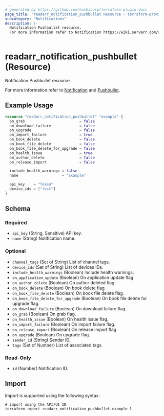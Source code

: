 ```yaml
---
# generated by https://github.com/hashicorp/terraform-plugin-docs
page_title: "readarr_notification_pushbullet Resource - terraform-provider-readarr"
subcategory: "Notifications"
description: |-
  Notification Pushbullet resource.
  For more information refer to Notification https://wiki.servarr.com/readarr/settings#connect and Pushbullet https://wiki.servarr.com/readarr/supported#pushbullet.
---
```


# readarr_notification_pushbullet (Resource)

<!-- subcategory:Notifications -->Notification Pushbullet resource.
For more information refer to [Notification](https://wiki.servarr.com/readarr/settings#connect) and [Pushbullet](https://wiki.servarr.com/readarr/supported#pushbullet).

## Example Usage

```terraform
resource "readarr_notification_pushbullet" "example" {
  on_grab                         = false
  on_download_failure             = false
  on_upgrade                      = false
  on_import_failure               = true
  on_book_delete                  = false
  on_book_file_delete             = false
  on_book_file_delete_for_upgrade = false
  on_health_issue                 = true
  on_author_delete                = false
  on_release_import               = false

  include_health_warnings = false
  name                    = "Example"

  api_key    = "Token"
  device_ids = ["test"]
}
```

<!-- schema generated by tfplugindocs -->
## Schema

### Required

- `api_key` (String, Sensitive) API key.
- `name` (String) Notification name.

### Optional

- `channel_tags` (Set of String) List of channel tags.
- `device_ids` (Set of String) List of devices IDs.
- `include_health_warnings` (Boolean) Include health warnings.
- `on_application_update` (Boolean) On application update flag.
- `on_author_delete` (Boolean) On author deleted flag.
- `on_book_delete` (Boolean) On book delete flag.
- `on_book_file_delete` (Boolean) On book file delete flag.
- `on_book_file_delete_for_upgrade` (Boolean) On book file delete for upgrade flag.
- `on_download_failure` (Boolean) On download failure flag.
- `on_grab` (Boolean) On grab flag.
- `on_health_issue` (Boolean) On health issue flag.
- `on_import_failure` (Boolean) On import failure flag.
- `on_release_import` (Boolean) On release import flag.
- `on_upgrade` (Boolean) On upgrade flag.
- `sender_id` (String) Sender ID.
- `tags` (Set of Number) List of associated tags.

### Read-Only

- `id` (Number) Notification ID.

## Import

Import is supported using the following syntax:

```shell
# import using the API/UI ID
terraform import readarr_notification_pushbullet.example 1
```
